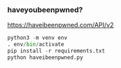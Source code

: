 ### haveyoubeenpwned?

https://haveibeenpwned.com/API/v2

```python
python3 -m venv env
. env/bin/activate
pip install -r requirements.txt
python haveibeenpwned.py
```
